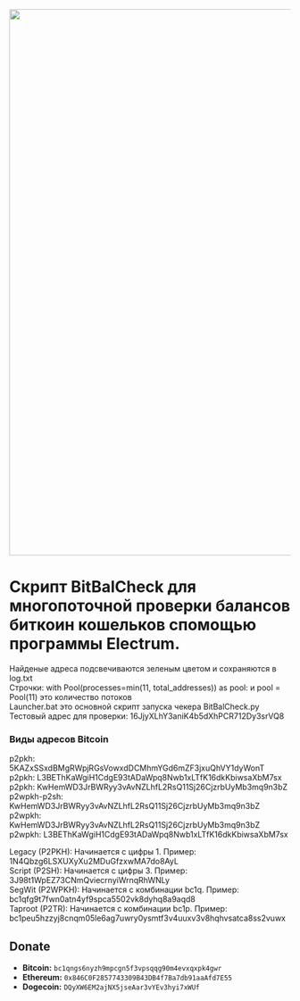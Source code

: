 <img src="https://github.com/Xprograms89/BitBalCheck/blob/main/Work.png" width="979">

# Скрипт BitBalCheck для многопоточной проверки балансов биткоин кошельков спомощью программы Electrum.

Найденые адреса подсвечиваются зеленым цветом и сохраняются в log.txt\
Строчки: with Pool(processes=min(11, total_addresses)) as pool: и pool = Pool(11) это количество потоков\
Launcher.bat это основной скрипт запуска чекера BitBalCheck.py\
Тестовый адрес для проверки: 16JjyXLhY3aniK4b5dXhPCR712Dy3srVQ8



### Виды адресов Bitcoin
p2pkh: 5KAZxSSxdBMgRWpjRGsVowxdDCMhmYGd6mZF3jxuQhVY1dyWonT\
p2pkh: L3BEThKaWgiH1CdgE93tADaWpq8Nwb1xLTfK16dkKbiwsaXbM7sx\
p2pkh: KwHemWD3JrBWRyy3vAvNZLhfL2RsQ11Sj26CjzrbUyMb3mq9n3bZ\
p2wpkh-p2sh: KwHemWD3JrBWRyy3vAvNZLhfL2RsQ11Sj26CjzrbUyMb3mq9n3bZ\
p2wpkh: KwHemWD3JrBWRyy3vAvNZLhfL2RsQ11Sj26CjzrbUyMb3mq9n3bZ\
p2wpkh: L3BEThKaWgiH1CdgE93tADaWpq8Nwb1xLTfK16dkKbiwsaXbM7sx

Legacy (P2PKH): Начинается с цифры 1. Пример: 1N4Qbzg6LSXUXyXu2MDuGfzxwMA7do8AyL\
Script (P2SH): Начинается с цифры 3. Пример: 3J98t1WpEZ73CNmQviecrnyiWrnqRhWNLy\
SegWit (P2WPKH): Начинается с комбинации bc1q. Пример: bc1qfg9t7fwn0atn4yf9spca5502vk8dyhq8a9aqd8\
Taproot (P2TR): Начинается с комбинации bc1p. Пример: bc1peu5hzzyj8cnqm05le6ag7uwry0ysmtf3v4uuxv3v8hqhvsatca8ss2vuwx

## Donate
*   **Bitcoin:** `bc1qngs6nyzh9mpcgn5f3vpsqqg90m4evxqxpk4gwr`
*   **Ethereum:** `0x846C0F2857743309B43DB4f7Ba7db91aaAfd7E55`
*   **Dogecoin:** `DQyXW6EM2ajNX5jseAar3vYEv3hyi7xWUf`
